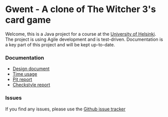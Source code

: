 # Gwent - A clone of The Witcher 3's card game #

Welcome, this is a Java project for a course at the [University of Helsinki][1].
The project is using Agile development and is test-driven. Documentation is a key
part of this project and will be kept up-to-date.

### Documentation ###
- [Design document][2]
- [Time usage][3]
- [Pit report][4]
- [Checkstyle report][5]

### Issues ###
If you find any issues, please use the [Github issue tracker][6]

<!-- Links -->
[1]: https://www.cs.helsinki.fi/home/
[2]: documentation/aiheenKuvausJaRakenne.md
[3]: documentation/tuntikirjanpito.md
[4]: https://htmlpreview.github.io/?https://github.com/doc97/Gwent/blob/master/documentation/pit-reports/201611111817/index.html
[5]: https://htmlpreview.github.io/?https://github.com/doc97/Gwent/blob/master/documentation/checkstyle-reports/site/checkstyle.html 
[6]: https://github.com/doc97/Gwent/issues?state=open

